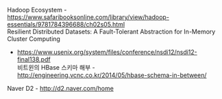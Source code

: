 
Hadoop Ecosystem - https://www.safaribooksonline.com/library/view/hadoop-essentials/9781784396688/ch02s05.html  
Resilient Distributed Datasets: A Fault-Tolerant Abstraction for In-Memory Cluster Computing  
- https://www.usenix.org/system/files/conference/nsdi12/nsdi12-final138.pdf  
비트윈의 HBase 스키마 해부 - http://engineering.vcnc.co.kr/2014/05/hbase-schema-in-between/
  
Naver D2 - http://d2.naver.com/home  
